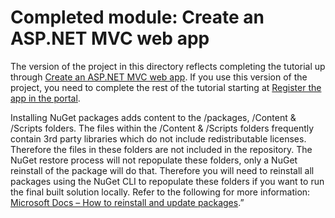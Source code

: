 # Completed module: Create an ASP.NET MVC web app

The version of the project in this directory reflects completing the tutorial up through [Create an ASP.NET MVC web app](https://docs.microsoft.com/graph/training/aspnet-tutorial?tutorial-step=1). If you use this version of the project, you need to complete the rest of the tutorial starting at [Register the app in the portal](https://docs.microsoft.com/graph/training/aspnet-tutorial?tutorial-step=2).

Installing NuGet packages adds content to the /packages, /Content & /Scripts folders. The files within the /Content & /Scripts folders frequently contain 3rd party libraries which do not include redistributable licenses. Therefore the files in these folders are not included in the repository. The NuGet restore process will not repopulate these folders, only a NuGet reinstall of the package will do that. Therefore you will need to reinstall all packages using the NuGet CLI to repopulate these folders if you want to run the final built solution locally. Refer to the following for more information: [Microsoft Docs – How to reinstall and update packages](https://docs.microsoft.com/en-us/nuget/consume-packages/reinstalling-and-updating-packages).”